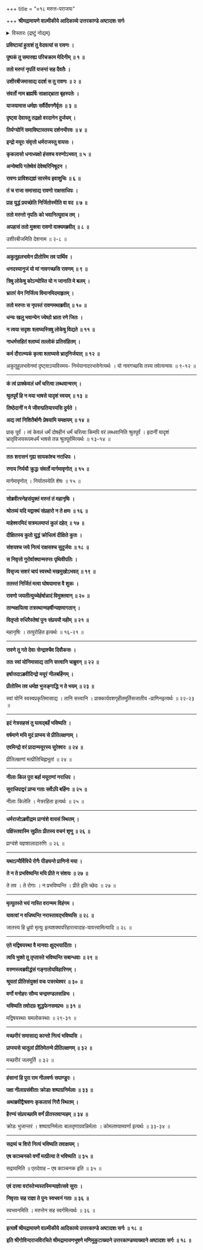 +++
title = "०१८ मरुत्त-पराजयः"

+++
**श्रीमद्रामायणे वाल्मीकीये आदिकाव्ये उत्तरकाण्डे अष्टादशः सर्गः**

<details><summary>विस्तारः (द्रष्टुं नोद्यम्)</summary>

कदाचिद् इन्द्रादि-देव-गण-मण्डितं मरुत्त-राज-यज्ञ-वाटं प्रविष्टे रावणे  
तद्-भयाद् इन्द्रादि-देवैर् मयूर-वायसादि-रूप-परिग्रहः ॥ १ ॥  
रावणेन-युद्धाय समाहूते मरुत्ते युद्ध-संनद्धे  
संवर्त-नाम्ना पुरोधसा  
दीक्षितस्य युद्धानौचित्योक्त्या  
तत्-प्रतिनिवर्तनम् ॥ २ ॥  
निवृत्ते तस्मिन्  
रावणेन जय-घोषण-पूर्वकं निर्गमनम् ॥ ३ ॥  
ततो निज-निज-रूप-धारिभिर् इन्द्रादिभिः  
परितोषान् मयूरादीनां नाना-वरप्रदानम् ॥ ४ ॥

</details>

**प्रविष्टायां हुताशं तु वेदवत्यां स रावणः ।**

**पुष्पकं तु समारुह्य परिचक्राम मेदिनीम् ॥ १ ॥**

**ततो मरुत्तं नृपतिं यजन्तं सह दैवतैः ।**

**उशीरबीजमासाद्य ददर्श स तु रावणः ॥ २ ॥**

**संवर्तो नाम ब्रह्मर्षिः साक्षाद्भ्राता बृहस्पतेः ।**

**याजयामास धर्मज्ञः सर्वैर्देवगणैर्वृतः ॥ ३ ॥**

**दृष्ट्वा देवास्तु तद्रक्षो वरदानेन दुर्जयम् ।**

**तिर्यग्योनिं समाविष्टास्तस्य दर्शनभीरवः ॥ ४ ॥**

**इन्द्रो मयूरः संवृत्तो धर्मराजस्तु वायसः ।**

**कृकलासो धनाध्यक्षो हंसश्च वरुणोऽभवत् ॥ ५ ॥**

**अन्येष्वपि गतेष्वेवं देवेष्वरिनिषूदन ।**

**रावणः प्राविशद्यज्ञं सारमेय इवाशुचिः ॥ ६ ॥**

**तं च राजा समासाद्य रावणो राक्षसाधिपः ।**

**प्राह युद्धं प्रयच्छेति निर्जितोस्मीति वा वद ॥ ७ ॥**

**ततो मरुत्तो नृपतिः को भवानित्युवाच तम् ।**

**अपहासं ततो मुक्त्वा रावणो वाक्यमब्रवीत् ॥ ८ ॥**

उशीरबीजमिति देशनाम ॥ २-८ ॥

****

**अकुतूहलभावेन प्रीतोस्मि तव पार्थिव ।**

**धनदस्यानुजं यो मां नावगच्छसि रावणम् ॥ ९ ॥**

**त्रिषु लोकेषु कोऽन्योस्ति यो न जानाति मे बलम् ।**

**भ्रातरं येन निर्जित्य विमानमिदमाहृतम् ।**

**ततो मरुत्तः स नृपस्तं रावणमथाब्रवीत् ॥ १० ॥**

**धन्यः खलु भवान्येन ज्येष्ठो भ्राता रणे जितः ।**

**न त्वया सदृशः श्लाघ्यस्त्रिषु लोकेषु विद्यते ॥ ११ ॥**

**नाधर्मसहितं श्लाघ्यं तल्लोकं प्रतिसंहितम् ।**

**कर्म दौरात्म्यकं कृत्वा श्लाघ्यसे भ्रातृनिर्जयात् ॥ १२ ॥**

अकुतूहुलभावेनमां दृष्ट्वाऽप्यविस्मय- निर्भयानादरभावेनेत्यर्थः । यो नावगच्छसि तस्य तवेत्यन्वयः ॥ ९-१२ ॥

****

**कं त्वं प्राक्केवलं धर्मं चरित्वा लब्धवान्वरम् ।**

**श्रुतपूर्वं हि न मया भाषसे यादृशं स्वयम् ॥ १३ ॥**

**तिष्ठेदानीं न मे जीवन्प्रतियास्यसि दुर्मते ।**

**अद्य त्वां निशितैर्बाणैः प्रेषयामि यमक्षयम् ॥ १४ ॥**

प्राक् पूर्वं । त्वं केवलं धर्मं दोषहीनं धर्मं चरित्वा किमपि वरं लब्धवानिति श्रुतपूर्वं । इदानीं यादृशं भ्रातृविजयरूपमधर्मं भाषसे तन्न श्रुतपूर्वमित्यर्थः ॥ १३-१४ ॥

****

**ततः शरासनं गृह्य सायकांश्च नराधिपः ।**

**रणाय निर्ययौ क्रुद्धः संवर्तो मार्गमावृणोत् ॥ १५ ॥**

मार्गमावृणोत् । निर्यातस्येति शेषः ॥ १५ ॥

****

**सोब्रवीत्स्नेहसंयुक्तं मरुत्तं तं महानृषिः ।**

**श्रोतव्यं यदि मद्वाक्यं संप्रहारो न ते क्षमः ॥ १६ ॥**

**माहेश्वरमिदं सत्रमलमाप्तं कुलं दहेत् ॥ १७ ॥**

**दीक्षितस्य कुतो युद्धं क्रोधित्वं दीक्षिते कुतः ।**

**संशयश्च जये नित्यं राक्षसश्च सुदुर्जयः ॥ १८ ॥**

**स निवृत्तो गुरोर्वाक्यान्मरुत्तः पृथिवीपतिः ।**

**विसृज्य सशरं चापं स्वस्थो मखमुखोऽभवत् ॥ १९ ॥**

**ततस्तं निर्जितं मत्वा घोषयामास वै शुकः ।**

**रावणो जयतीत्युच्चेर्हर्षान्नादं विमुक्तवान् ॥ २० ॥**

**तान्भक्षयित्वा तत्रस्थान्महर्षीन्यज्ञमागतान् ।**

**वितृप्तो रुधिरैस्तेषां पुनः संप्रययौ महीम् ॥ २१ ॥**

महानृषिः । तत्पुरोहित इत्यर्थः ॥ १६-२१ ॥

****

**रावणे तु गते देवाः सेन्द्राश्चैव दिवौकसः ।**

**ततः स्वां योनिमासाद्य तानि सत्त्वानि चाब्रुवन् ॥ २२ ॥**

**हर्षात्तदाऽब्रवीदिन्द्रो मयूरं नीलबर्हिणम् ।**

**प्रीतोस्मि तव धर्मज्ञ भुजङ्गाद्धि न ते भयम् ॥ २३ ॥**

स्वां योनिं स्वस्वप्रकृतिमासाद्य । तानि सत्त्वानि । प्राक्कार्यवशगृहीतमूर्तिसजातीय -प्राणिनइत्यर्थः ॥ २२-२३ ॥

****

**इदं नेत्रसहस्रं तु यत्वद्बर्हे भविष्यति ।**

**वर्षमाणे मयि मुदं प्राप्स्य से प्रीतिलक्षणाम् ।**

**एवमिन्द्रो वरं प्रादान्मयूरस्य सुरेश्वरः ॥ २४ ॥**

प्रीतिलक्षणां मत्प्रीतिचिह्नभूतां ॥ २४ ॥

****

**नीलाः किल पुरा बर्हा मयूराणां नराधिप ।**

**सुराधिपाद्वरं प्राप्य गताः सर्वेऽपि बर्हिणः ॥ २५ ॥**

नीलाः किलेति । नेत्ररहिता इत्यर्थः ॥ २५ ॥

****

**धर्मराजोऽब्रवीद्राम प्राग्वंशे वायसं स्थितम् ।**

**पक्षिंस्तवास्मि सुप्रीतः प्रीतस्य वचनं शृणु ॥ २६ ॥**

प्राग्वंशे यज्ञशालादारुणि ॥ २६ ॥

****

**यथाऽन्यैर्विविधै रोगैः पीड्यन्ते प्राणिनो मया ।**

**ते न ते प्रभविष्यन्ति मयि प्रीते न संशयः ॥ २७ ॥**

ते तव । ते रोगाः । न प्रभविष्यन्ति । प्रीते इति च्छेदः ॥ २७ ॥

****

**मृत्युतस्ते भयं नास्ति वरान्मम विहंगम ।**

**यावत्वां न वधिष्यन्ति नरास्तावद्भविष्यसि ॥ २८ ॥**

जातस्य हि ध्रुवो मृत्युः इत्यशक्यपरिहारत्वादाह-यावत्त्वामित्यादि ॥ २८ ॥

****

**एते मद्विषयस्था वै मानवाः क्षुद्भयार्दिताः ।**

**त्वयि भुक्ते तु तृप्तास्ते भविष्यन्ति सबान्धवाः ॥ २९ ॥**

**वरुणस्त्वब्रवीद्धंसं गङ्गातोयविहारिणम् ।**

**श्रूयतां प्रीतिसंयुक्तं वचः पत्ररथेश्वर ॥ ३० ॥**

**वर्णो मनोहरः सौम्य चन्द्रमण्डलसन्निभः ।**

**भविष्यति तवोदग्रः शुद्धफेनसमप्रभः ॥ ३१ ॥**

मद्विषयस्थाः यमलोकस्थाः ॥ २९-३१ ॥

****

**मच्छरीरं समासाद्य कान्तो नित्यं भविष्यसि ।**

**प्राप्स्यसे चातुलां प्रीतिमेतन्मे प्रीतिलक्षणम् ॥ ३२ ॥**

मच्छरीरं जलमूर्ति ॥ ३२ ॥

****

**हंसानां हि पुरा राम नीलवर्णः सपाण्डुरः ।**

**पक्षा नीलाग्रसंवीताः क्रोडाः शष्पाग्रनिर्मलाः ॥ ३३ ॥**

**अथाब्रवीद्वैश्रवणः कृकलासं गिरौ स्थितम् ।**

**हैरण्यं संप्रयच्छामि वर्णं प्रीतस्तवाप्यहम् ॥ ३४ ॥**

क्रोडः भुजान्तरं । शष्पाग्रनिर्मलाः बालतृणाग्रवन्निर्मलाः । कोमलश्यामवर्णा इत्यर्थः ॥ ३३-३४ ॥

****

**सद्रव्यं च शिरो नित्यं भविष्यति तवाक्षयम् ।**

**एष काञ्चनको वर्णो मत्प्रीत्या ते भविष्यति ॥ ३५ ॥**

सद्रव्यमिति ॥ एतदेवाह – एष काञ्चनक इति ॥ ३५ ॥

****

**एवं दत्त्वा वरांस्तेभ्यस्तस्मिन्यज्ञोत्सवे सुराः ।**

**निवृत्ताः सह राज्ञा ते पुनः स्वभवनं गताः ॥ ३६ ॥**

स्वभवनमिति । मरुत्तेन सह स्वर्गमित्यर्थः ॥ ३६ ॥

****

**इत्यार्षे श्रीमद्रामायणे वाल्मीकीये आदिकाव्ये उत्तरकाण्डे अष्टादशः सर्गः ॥ १८ ॥**

**इति श्रीगोविन्दराजविरचिते श्रीमद्रामायणभूषणे मणिमुकुटाख्याने उत्तरकाण्डव्याख्याने अष्टादशः सर्गः ॥ १८ ॥**
